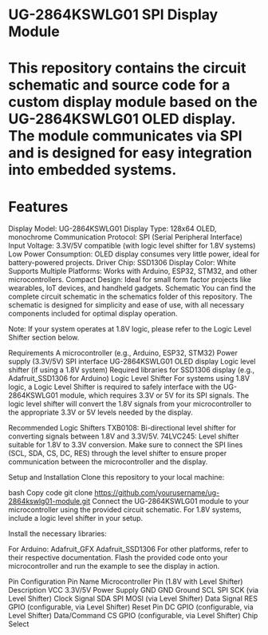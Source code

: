 # UG-2864KSWLG01 SPI Display Module

# This repository contains the circuit schematic and source code for a custom display module based on the UG-2864KSWLG01 OLED display. The module communicates via SPI and is designed for easy integration into embedded systems.

# Features
Display Model: UG-2864KSWLG01
Display Type: 128x64 OLED, monochrome
Communication Protocol: SPI (Serial Peripheral Interface)
Input Voltage: 3.3V/5V compatible (with logic level shifter for 1.8V systems)
Low Power Consumption: OLED display consumes very little power, ideal for battery-powered projects.
Driver Chip: SSD1306
Display Color: White
Supports Multiple Platforms: Works with Arduino, ESP32, STM32, and other microcontrollers.
Compact Design: Ideal for small form factor projects like wearables, IoT devices, and handheld gadgets.
Schematic
You can find the complete circuit schematic in the schematics folder of this repository. The schematic is designed for simplicity and ease of use, with all necessary components included for optimal display operation.

Note: If your system operates at 1.8V logic, please refer to the Logic Level Shifter section below.

Requirements
A microcontroller (e.g., Arduino, ESP32, STM32)
Power supply (3.3V/5V)
SPI interface
UG-2864KSWLG01 OLED display
Logic level shifter (if using a 1.8V system)
Required libraries for SSD1306 display (e.g., Adafruit_SSD1306 for Arduino)
Logic Level Shifter
For systems using 1.8V logic, a Logic Level Shifter is required to safely interface with the UG-2864KSWLG01 module, which requires 3.3V or 5V for its SPI signals. The logic level shifter will convert the 1.8V signals from your microcontroller to the appropriate 3.3V or 5V levels needed by the display.

Recommended Logic Shifters
TXB0108: Bi-directional level shifter for converting signals between 1.8V and 3.3V/5V.
74LVC245: Level shifter suitable for 1.8V to 3.3V conversion.
Make sure to connect the SPI lines (SCL, SDA, CS, DC, RES) through the level shifter to ensure proper communication between the microcontroller and the display.

Setup and Installation
Clone this repository to your local machine:

bash
Copy code
git clone https://github.com/yourusername/ug-2864kswlg01-module.git
Connect the UG-2864KSWLG01 module to your microcontroller using the provided circuit schematic. For 1.8V systems, include a logic level shifter in your setup.

Install the necessary libraries:

For Arduino:
Adafruit_GFX
Adafruit_SSD1306
For other platforms, refer to their respective documentation.
Flash the provided code onto your microcontroller and run the example to see the display in action.

Pin Configuration
Pin Name	Microcontroller Pin (1.8V with Level Shifter)	Description
VCC	3.3V/5V	Power Supply
GND	GND	Ground
SCL	SPI SCK (via Level Shifter)	Clock Signal
SDA	SPI MOSI (via Level Shifter)	Data Signal
RES	GPIO (configurable, via Level Shifter)	Reset Pin
DC	GPIO (configurable, via Level Shifter)	Data/Command
CS	GPIO (configurable, via Level Shifter)	Chip Select
